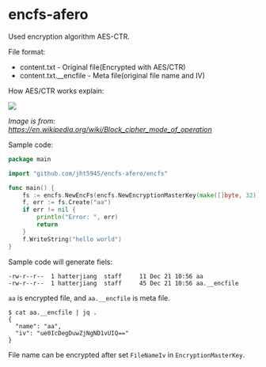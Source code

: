 # encfs-afero


Used encryption algorithm AES-CTR.

File format:
* content.txt - Original file(Encrypted with AES/CTR)
* content.txt.__encfile - Meta file(original file name and IV)

How AES/CTR works explain:

![](https://cdn.hatter.ink/doc/8040_C1F546BC3AAE30214894156E47DED0A1/ctr-encryption.png)

_Image is from: https://en.wikipedia.org/wiki/Block_cipher_mode_of_operation_


Sample code:
```go
package main

import "github.com/jht5945/encfs-afero/encfs"

func main() {
	fs := encfs.NewEncFs(encfs.NewEncryptionMasterKey(make([]byte, 32)))
	f, err := fs.Create("aa")
	if err != nil {
		println("Error: ", err)
		return
	}
	f.WriteString("hello world")
}
```

Sample code will generate fiels:
```shell
-rw-r--r--  1 hatterjiang  staff     11 Dec 21 10:56 aa
-rw-r--r--  1 hatterjiang  staff     45 Dec 21 10:56 aa.__encfile
```

`aa` is encrypted file, and `aa.__encfile` is meta file.

```shell
$ cat aa.__encfile | jq .
{
  "name": "aa",
  "iv": "ue0IcDegDuwZjNgND1vUIQ=="
}
```

File name can be encrypted after set `FileNameIv` in `EncryptionMasterKey`.
